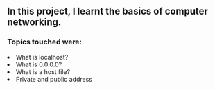 <h2>In this project, I learnt the basics of computer networking.</h2>

<h3>Topics touched were:</h3>
<li>What is localhost?</li>
<li>What is 0.0.0.0?</li>
<li>What is a host file?</li>
<li>Private and public address</li>
